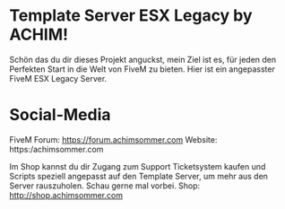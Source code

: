 # Template Server ESX Legacy by ACHIM!

Schön das du dir dieses Projekt anguckst, mein Ziel ist es, für jeden den Perfekten Start in die Welt von FiveM zu bieten. Hier ist ein angepasster FiveM ESX Legacy Server. 


# Social-Media

FiveM Forum: https://forum.achimsommer.com
Website: https:/achimsommer.com

Im Shop kannst du dir Zugang zum Support Ticketsystem kaufen und Scripts speziell angepasst auf den Template Server, um mehr aus den Server rauszuholen. Schau gerne mal vorbei.
Shop: http://shop.achimsommer.com